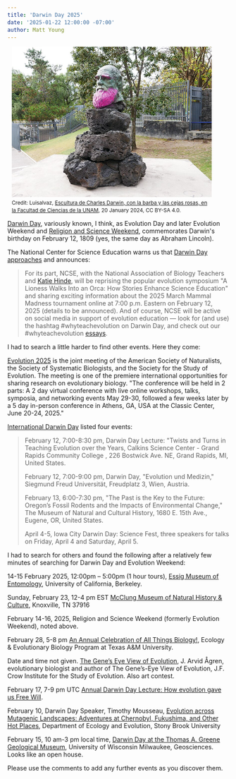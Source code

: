 ```yaml
---
title: 'Darwin Day 2025'
date: '2025-01-22 12:00:00 -07:00'
author: Matt Young
---
```


<figure class="on-the-left-side" style="margin-top: 10px; margin-right: 40px; margin-bottom: 10px; margin-left: 10px;">
<img src="/uploads/2025/Escultura_de_Charles_Darwin.jpg" alt="Sculpture of Darwin."/>
<figcaption><small>Credit: Luisalvaz, <a href="https://commons.wikimedia.org/wiki/File:Escultura_de_Charles_Darwin_en_la_Facultad_de_Ciencias_de_la_UNAM_02.jpg">Escultura de Charles Darwin, con la barba y las cejas rosas, en la Facultad de Ciencias de la UNAM</a>, 20 January 2024, CC BY-SA 4.0.</small>
</figcaption>
</figure> 

<a href="https://en.wikipedia.org/wiki/Darwin_Day">Darwin Day</a>, variously known, I think, as Evolution Day and later Evolution Weekend and <a href="https://www.theclergyletterproject.org/rasweekend2025.html">Religion and Science Weekend</a>, commemorates Darwin's birthday on February 12, 1809 (yes, the same day as Abraham Lincoln). 

The National Center for Science Education warns us that <a href="https://ncse.ngo/darwin-day-2025-approaches">Darwin Day approaches</a> and announces:
<blockquote> For its part, NCSE, with the National Association of Biology Teachers and <a href="https://www.youtube.com/watch?v=8qNWW6NRfjE">Katie Hinde</a>, will be reprising the popular evolution symposium "A Lioness Walks Into an Orca: How Stories Enhance Science Education" and sharing exciting information about the 2025 March Mammal Madness tournament online at 7:00 p.m. Eastern on February 12, 2025 (details to be announced). And of course, NCSE will be active on social media in support of evolution education — look for (and use) the hashtag #whyteachevolution on Darwin Day, and check out our #whyteachevolution <a href="https://ncse.ngo/why-teach-evolution-2020">essays</a>. </blockquote>

I had to search a little harder to find other events.  Here they come:

<!--more-->

<a href="https://www.evolutionmeetings.org">Evolution 2025</a> is the joint meeting of the American Society of Naturalists, the Society of Systematic Biologists, and the Society for the Study of Evolution.  The meeting is one of the premiere international opportunities for sharing research on evolutionary biology. "The conference will be held in 2 parts:  A 2 day virtual conference with live online workshops, talks, symposia, and networking events May 29-30, followed a few weeks later by a 5 day in-person conference in Athens, GA, USA at the Classic Center, June 20-24, 2025."



<a href="https://darwinday.org/events/list/?tribe-bar-date=2025-02-01">International Darwin Day</a> listed four events:

<blockquote><p>February 12, 7:00-8:30 pm, Darwin Day Lecture: "Twists and Turns in Teaching Evolution over the Years, Calkins Science Center - Grand Rapids Community College , 226 Bostwick Ave. NE, Grand Rapids, MI, United States. </p>

<p>February 12, 7:00-9:00 pm, Darwin Day, "Evolution und Medizin," Siegmund Freud Universität, Freudplatz 3, Wien, Austria. </p>

<p>February 13, 6:00-7:30 pm, "The Past is the Key to the Future: Oregon’s Fossil Rodents and the Impacts of Environmental Change," The Museum of Natural and Cultural History, 1680 E. 15th Ave., Eugene, OR, United States. </p>

<p>April 4-5, Iowa City Darwin Day: Science Fest, three speakers for talks on Friday, April 4 and Saturday, April 5.</p>
</blockquote>

I had to search for others and found the following after a relatively few minutes of searching for Darwin Day and Evolution Weekend:

14-15 February 2025, 12:00pm – 5:00pm (1 hour tours),  <a href="https://essig.berkeley.edu/events/darwin-day/">Essig Museum of Entomology</a>, University of California, Berkeley.

Sunday, February 23, 12-4 pm EST <a href="https://www.eventbrite.com/e/darwin-day-2025-celebration-at-the-mcclung-tickets-1154833872199">McClung Museum of Natural History & Culture</a>, Knoxville, TN 37916

February 14-16, 2025, Religion and Science Weekend (formerly Evolution Weekend), noted above. 

February 28, 5-8 pm <a href="https://eeb.tamu.edu/darwin-day/darwin-day-2025/">An Annual Celebration of All Things Biology!</a>, Ecology & Evolutionary Biology Program at Texas A&M University.

Date and time not given. <a href="https://evolution.wisc.edu/darwin-day/">The Gene’s Eye View of Evolution</a>, J. Arvid Ågren, evolutionary biologist and author of The Gene’s-Eye View of Evolution, J.F. Crow Institute for the Study of Evolution. Also art contest.

February 17, 7-9 pm UTC <a href="https://www.meetup.com/northern-ireland-humanists/events/303805213/">Annual Darwin Day Lecture: How evolution gave us Free Will</a>.

February 10, Darwin Day Speaker, Timothy Mousseau, <a href="https://www.stonybrook.edu/commcms/ecoevo/_events/darwinday.php">Evolution across Mutagenic Landscapes: Adventures at Chernobyl, Fukushima, and Other Hot Places</a>, Department of Ecology and Evolution, Stony Brook University  


February 15, 10 am-3 pm local time, <a href="https://uwm.edu/geosciences/event/darwin-day-at-the-thomas-a-greene-geological-museum/">Darwin Day at the Thomas A. Greene Geological Museum</a>, University of Wisconsin Milwaukee, Geosciences. Looks like an open house.

Please use the comments to add any further events as you discover them.


